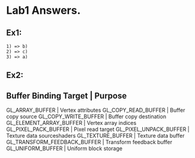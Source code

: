 # Lab1 Answers.

## Ex1:
	1) => b)
	2) => c)
	3) => a)

## Ex2:

	
Buffer Binding Target			|	Purpose
---------------------------------------------------------
GL_ARRAY_BUFFER 				|	Vertex attributes
GL_COPY_READ_BUFFER 			|	Buffer copy source
GL_COPY_WRITE_BUFFER 			|	Buffer copy destination
GL_ELEMENT_ARRAY_BUFFER 		|	Vertex array indices
GL_PIXEL_PACK_BUFFER 			|	Pixel read target
GL_PIXEL_UNPACK_BUFFER 			|	Texture data sourceshaders
GL_TEXTURE_BUFFER 				|	Texture data buffer
GL_TRANSFORM_FEEDBACK_BUFFER 	|	Transform feedback buffer
GL_UNIFORM_BUFFER 				|	Uniform block storage

